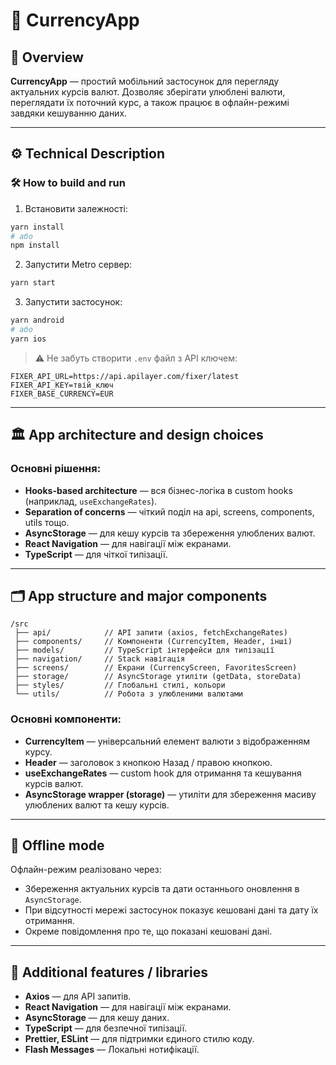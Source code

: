 # 💱 CurrencyApp

## 📖 Overview
**CurrencyApp** — простий мобільний застосунок для перегляду актуальних курсів валют. Дозволяє зберігати улюблені валюти, переглядати їх поточний курс, а також працює в офлайн-режимі завдяки кешуванню даних.

---

## ⚙️ Technical Description

### 🛠 How to build and run
1. Встановити залежності:
```bash
yarn install
# або
npm install
```

2. Запустити Metro сервер:
```bash
yarn start
```

3. Запустити застосунок:
```bash
yarn android
# або
yarn ios
```

> ⚠️ Не забуть створити `.env` файл з API ключем:
```
FIXER_API_URL=https://api.apilayer.com/fixer/latest
FIXER_API_KEY=твій_ключ
FIXER_BASE_CURRENCY=EUR
```

---

## 🏛 App architecture and design choices

### Основні рішення:
- **Hooks-based architecture** — вся бізнес-логіка в custom hooks (наприклад, `useExchangeRates`).
- **Separation of concerns** — чіткий поділ на api, screens, components, utils тощо.
- **AsyncStorage** — для кешу курсів та збереження улюблених валют.
- **React Navigation** — для навігації між екранами.
- **TypeScript** — для чіткої типізації.

---

## 🗂 App structure and major components

```
/src
 ├── api/            // API запити (axios, fetchExchangeRates)
 ├── components/     // Компоненти (CurrencyItem, Header, інші)
 ├── models/         // TypeScript інтерфейси для типізації
 ├── navigation/     // Stack навігація
 ├── screens/        // Екрани (CurrencyScreen, FavoritesScreen)
 ├── storage/        // AsyncStorage утиліти (getData, storeData)
 ├── styles/         // Глобальні стилі, кольори
 └── utils/          // Робота з улюбленими валютами
```

### Основні компоненти:
- **CurrencyItem** — універсальний елемент валюти з відображенням курсу.
- **Header** — заголовок з кнопкою Назад / правою кнопкою.
- **useExchangeRates** — custom hook для отримання та кешування курсів валют.
- **AsyncStorage wrapper (storage)** — утиліти для збереження масиву улюблених валют та кешу курсів.

---

## 📴 Offline mode
Офлайн-режим реалізовано через:
- Збереження актуальних курсів та дати останнього оновлення в `AsyncStorage`.
- При відсутності мережі застосунок показує кешовані дані та дату їх отримання.
- Окреме повідомлення про те, що показані кешовані дані.

---

## 🧰 Additional features / libraries
- **Axios** — для API запитів.
- **React Navigation** — для навігації між екранами.
- **AsyncStorage** — для кешу даних.
- **TypeScript** — для безпечної типізації.
- **Prettier, ESLint** — для підтримки єдиного стилю коду.
- **Flash Messages** — Локальні нотифікації.

